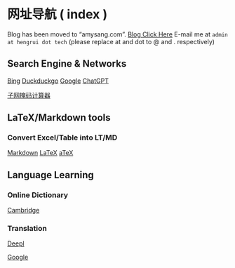# 网址导航 ( index )

Blog has been moved to “amysang.com”.
[Blog Click Here](https://amysang.com/) 
E-mail me at ```admin at hengrui dot tech``` (please replace at and dot to @ and . respectively)

## Search Engine & Networks

[Bing](https://bing.com/) [Duckduckgo](https://duckduckgo.com/)  [Google](https://google.com/)
[ChatGPT](https://chat.openai.com/) 

[子网掩码计算器](https://www.sojson.com/convert/subnetmask.html)

## LaTeX/Markdown tools
### Convert Excel/Table into LT/MD
[Markdown](https://tableconvert.com/excel-to-markdown)
[LaTeX](https://tableconvert.com/excel-to-latex)
[aTeX](https://www.tablesgenerator.com/) 

## Language Learning
### Online Dictionary 
[Cambridge](https://dictionary.cambridge.org/) 

### Translation

[Deepl](https://deepl.com/) 

[Google](http://translate.google.com/) 
